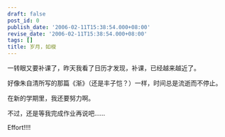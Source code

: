 ```yaml
---
draft: false
post_id: 0
publish_date: '2006-02-11T15:38:54.000+08:00'
revise_date: '2006-02-11T15:38:54.000+08:00'
tags: []
title: 岁月，如梭
---
```


一转眼又要补课了，昨天我看了日历才发现，补课，已经越来越近了。

好像朱自清所写的那篇《渐》（还是丰子恺？）一样，时间总是流逝而不停止。

在新的学期里，我还要努力啊。

不过，还是等我完成作业再说吧……

Effort!!!!
